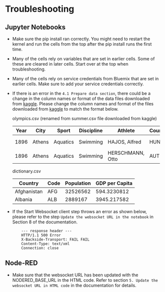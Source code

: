 Troubleshooting
===============

Jupyter Notebooks
-----------------

* Make sure the pip install ran correctly. You might need to restart the
  kernel and run the cells from the top after the pip install runs the first
  time.
* Many of the cells rely on variables that are set in earlier cells. Some of
  these are cleared in later cells. Start over at the top when troubleshooting.
* Many of the cells rely on service credentials from Bluemix that are set in
  earlier cells. Make sure to add your service credentials correctly.  
* If there is an error in the `4.1 Prepare data section`, there could be a change in the column names or format of the data files downloaded from [kaggle](https://www.kaggle.com/the-guardian/olympic-games). Please change the column names and format of the files downloaded from [kaggle](https://www.kaggle.com/the-guardian/olympic-games) to match the format below.

    olympics.csv (renamed from summer.csv file downloaded from kaggle)      
    
    |Year|City|Sport|Discipline|Athlete|Country|Gender|Event|Medal|
    |----|----|-----|-----------|------|-------|------|-----|-----|
    |1896|Athens|Aquatics|Swimming|HAJOS, Alfred|HUN|Men|100M Freestyle|Gold|
    |1896|Athens|Aquatics|Swimming|HERSCHMANN, Otto|AUT|Men|100M Freestyle|Silver|

    dictionary.csv
    
    |Country|Code|Population|GDP per Capita|
    |-------|----|----------|--------------|
    |Afghanistan|AFG|32526562|594.3230812|
    |Albania|ALB|2889167|3945.217582|


* If the Start Websocket client step throws an error as shown below, please refer to the step `Update the websocket URL in the notebook` in Section 8 of the documentation.

          --- response header ---
          HTTP/1.1 500 Error 
          X-Backside-Transport: FAIL FAIL
          Content-Type: text/xml
          Connection: close

Node-RED
--------

* Make sure that the websocket URL has been updated with the NODERED_BASE_URL in the HTML code. Refer to section `5. Update the websocket URL in HTML code` in the documentation for details.
